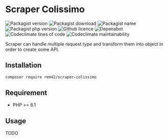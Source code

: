 Scraper Colissimo
=================

![Packagist version](https://flat.badgen.net/packagist/v/rem42/scraper-colissimo)
![Packagist download](https://flat.badgen.net/packagist/dt/rem42/scraper-colissimo)
![Packagist name](https://flat.badgen.net/packagist/name/rem42/scraper-colissimo)
![Packagist php version](https://flat.badgen.net/packagist/php/rem42/scraper-colissimo)
![Github licence](https://flat.badgen.net/github/license/rem42/scraper-colissimo)
![Depenabot](https://flat.badgen.net/github/dependabot/rem42/scraper-colissimo)
![Codeclimate lines of code](https://flat.badgen.net/codeclimate/loc/rem42/scraper-colissimo)
![Codeclimate maintainability](https://flat.badgen.net/codeclimate/maintainability/rem42/scraper-colissimo)

Scraper can handle multiple request type and transform them into object in order to create some API.

Installation
------------

````bash
composer require rem42/scraper-colissimo
````

Requirement
-----------

- PHP >= 8.1

Usage
-----

 TODO

